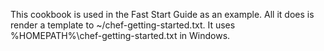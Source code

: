 This cookbook is used in the Fast Start Guide as an example.  All it does is render a template to ~/chef-getting-started.txt. It uses %HOMEPATH%\chef-getting-started.txt in Windows.

